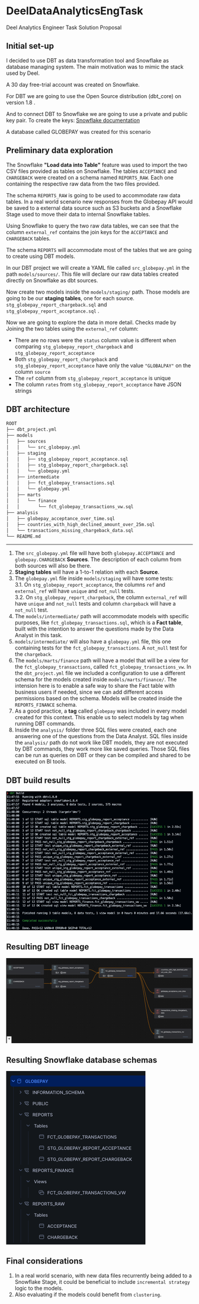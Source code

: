 # DeelDataAnalyticsEngTask
Deel Analytics Engineer Task Solution Proposal


## Initial set-up
I decided to use DBT as data transformation tool and Snowflake as database managing system. The main motivation was to mimic the stack used by Deel.

A 30 day free-trial account was created on Snowflake.

For DBT we are going to use the Open Source distribution (dbt_core) on version 1.8 .

And to connect DBT to Snowflake we are going to use a private and public key pair.
To create the keys: [Snowflake documentation](https://docs.snowflake.com/en/user-guide/key-pair-auth#configuring-key-pair-authentication)

A database called GLOBEPAY was created for this scenario

## Preliminary data exploration
The Snowflake **"Load data into Table"** feature was used to import the two CSV files provided as tables on Snowflake. The tables `ACCEPTANCE` and `CHARGEBACK` were created on a schema named `REPORTS_RAW`. Each one containing the respective raw data from the two files provided.

The schema `REPORTS_RAW` is going to be used to accommodate raw data tables. In a real world scenario new responses from the Globepay API would be saved to a external data source such as S3 buckets and a Snowflake Stage used to move their data to internal Snowflake tables.

Using Snowflake to query the two raw data tables, we can see that the column `external_ref` contains the join keys for the `ACCEPTANCE` and `CHARGEBACK` tables.

The schema `REPORTS` will accommodate most of the tables that we are going to create using DBT models.

In our DBT project we will create a YAML file called `src_globepay.yml` in the path `models/sources/`. This file will declare our raw data tables created directly on Snowflake as dbt sources.

Now create two models inside the `models/staging/` path. Those models are going to be our **staging tables**, one for each source. `stg_globepay_report_chargeback.sql` and `stg_globepay_report_acceptance.sql` .

Now we are going to explore the data in more detail.
Checks made by Joining the two tables using the `external_ref` column:
* There are no rows were the `status` column value is different when comparing `stg_globepay_report_chargeback` and `stg_globepay_report_acceptance`
*  Both `stg_globepay_report_chargeback` and `stg_globepay_report_acceptance` have only the value `"GLOBALPAY"` on the column `source`
* The `ref` column from `stg_globepay_report_acceptance` is unique
* The column `rates` from `stg_globepay_report_acceptance` have JSON strings

## DBT architecture
```
ROOT
├── dbt_project.yml
├── models
│   ├── sources
│   │   └── src_globepay.yml
│   ├── staging
│   │   ├── stg_globepay_report_acceptance.sql
│   │   ├── stg_globepay_report_chargeback.sql
│   │   └── globepay.yml
│   ├── intermediate
│   │   ├── fct_globepay_transactions.sql 
│   │   └── globepay.yml
│   ├── marts
│   │   └── finance
│   │       └── fct_globepay_transactions_vw.sql
├── analysis
│   ├── globepay_acceptance_over_time.sql
│   ├── countries_with_high_declined_amount_over_25m.sql
│   └── transactions_missing_chargeback_data.sql
└── README.md
```

---

1. The `src_globepay.yml` file will have both `globepay.ACCEPTANCE` and `globepay.CHARGEBACK` **Sources**. The description of each column from both sources will also be there.  
2. **Staging tables** will have a 1-to-1 relation with each **Source**.  
3. The `globepay.yml` file inside `models/staging` will have some tests:  
    3.1. On `stg_globepay_report_acceptance`, the columns `ref` and `external_ref` will have `unique` and `not_null` tests.  
    3.2. On `stg_globepay_report_chargeback`, the column `external_ref` will have `unique` and `not_null` tests and column `chargeback` will have a `not_null` test.  
4. The `models/intermediate/` path will accommodate models with specific purposes, like `fct_globepay_transactions.sql`, which is a **Fact table**, built with the intention to answer the questions made by the Data Analyst in this task.  
5. `models/intermediate/` will also have a `globepay.yml` file, this one containing tests for the `fct_globepay_transactions`. A `not_null` test for the `chargeback`.  
6. The `models/marts/finance` path will have a model that will be a view for the `fct_globepay_transactions`, called `fct_globepay_transactions_vw`. In the `dbt_project.yml` file we included a configuration to use a different schema for the models created inside `models/marts/finance/`. The intension here is to enable a safe way to share the Fact table with business users if needed, since we can add different access permissions based on the schema. Models will be created inside the `REPORTS_FINANCE` schema.  
7. As a good practice, a **tag** called `globepay` was included in every model created for this context. This enable us to select models by tag when running DBT commands.  
8. Inside the `analysis/` folder three SQL files were created, each one answering one of the questions from the Data Analyst. SQL files inside the `analysis/` path do not work like DBT models, they are not executed by DBT commands, they work more like saved queries. Those SQL files can be run as queries on DBT or they can be compiled and shared to be executed on BI tools.  

## DBT build results
![dbt build results](dbt_build_result.png)

## Resulting DBT lineage
![dbt lineage](dbt_lineage.png)

## Resulting Snowflake database schemas
![snowflake schemas](snowflake_schema.png)

## Final considerations
1. In a real world scenario, with new data files recurrently being added to a Snowflake Stage, it could be beneficial to include `incremental strategy` logic to the models.  
2. Also evaluating if the models could benefit from `clustering`.  
